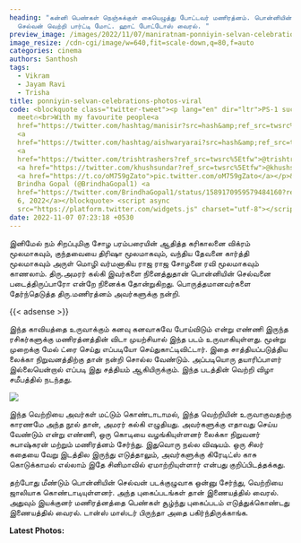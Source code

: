 ```yaml
---
heading: "கன்னி பெண்கள் நெஞ்சுக்குள் கையெழுத்து போட்டவர் மணிரத்னம். பொன்னியின்
  செல்வன் வெற்றி பார்ட்டி மோட். ஹாட் போட்டோஸ் வைரல். "
preview_image: /images/2022/11/07/maniratnam-ponniyin-selvan-celebrations-2-.jpg
image_resize: /cdn-cgi/image/w=640,fit=scale-down,q=80,f=auto
categories: cinema
authors: Santhosh
tags:
  - Vikram
  - Jayam Ravi
  - Trisha
title: ponniyin-selvan-celebrations-photos-viral
code: <blockquote class="twitter-tweet"><p lang="en" dir="ltr">PS-1 success
  meet🔥<br>With my favourite people<a
  href="https://twitter.com/hashtag/manisir?src=hash&amp;ref_src=twsrc%5Etfw">#manisir</a>
  <a
  href="https://twitter.com/hashtag/aishwaryarai?src=hash&amp;ref_src=twsrc%5Etfw">#aishwaryarai</a>
  <a
  href="https://twitter.com/trishtrashers?ref_src=twsrc%5Etfw">@trishtrashers</a>
  <a href="https://twitter.com/khushsundar?ref_src=twsrc%5Etfw">@khushsundar</a>
  <a href="https://t.co/oM759gZato">pic.twitter.com/oM759gZato</a></p>&mdash;
  Brindha Gopal (@BrindhaGopal1) <a
  href="https://twitter.com/BrindhaGopal1/status/1589170959579484160?ref_src=twsrc%5Etfw">November
  6, 2022</a></blockquote> <script async
  src="https://platform.twitter.com/widgets.js" charset="utf-8"></script>
date: 2022-11-07 07:23:18 +0530
---
```

இனிமேல் நம் சிறப்புமிகு  சோழ பரம்பரையின் ஆதித்த கரிகாலனை விக்ரம் மூலமாகவும், குந்தவையை திரிஷா  மூலமாகவும், வந்திய தேவனை கார்த்தி  மூலமாகவும் அருள் மொழி  வர்மனாகிய  ராஜ ராஜ  சோழனை ரவி மூலமாகவும் காணலாம்.  திரு.அமரர் கல்கி இவர்களை நினைத்துதான் பொன்னியின்  செல்வனை  படைத்திருப்பாரோ என்றே நினைக்க தோன்றுகிறது.  பொருத்தமானவர்களை தேர்ந்தெடுத்த  திரு.மணிரத்னம் அவர்களுக்கு நன்றி.

{{< adsense >}}

இந்த காவியத்தை உருவாக்கும் கனவு கனவாகவே போய்விடும் என்று எண்ணி இருந்த ரசிகர்களுக்கு மணிரத்னத்தின் விடா முயற்சியால் இந்த படம் உருவாகியுள்ளது. மூன்று முறைக்கு மேல் ட்ரை செய்து எப்படியோ செய்துகாட்டிவிட்டார். இதை சாத்தியப்படுத்திய லைக்கா நிறுவனத்திற்கு தான் நன்றி சொல்ல வேண்டும். அப்படியொரு தயாரிப்பாளர் இல்லையென்றால் எப்படி இது சத்தியம் ஆகியிருக்கும். இந்த படத்தின் வெற்றி விழா சமீபத்தில் நடந்தது.

![](/images/2022/11/07/maniratnam-ponniyin-selvan-celebrations-1-.jpg)

இந்த வெற்றியை அவர்கள் மட்டும் கொண்டாடாமல், இந்த வெற்றியின் உருவாகுவதற்கு காரணமே அந்த நூல் தான், அமரர் கல்கி எழுதியது. அவர்களுக்கு எதாவது செய்ய வேண்டும் என்று எண்ணி, ஒரு கொடியை வழங்கியுள்ளனர் லைக்கா நிறுவனர் சுபாஷ்கரன் மற்றும் மணிரத்னம் சேர்ந்து. இதுவொரு நல்ல விஷயம். ஒரு சிலர் கதையை வேறு இடத்தில இருந்து எடுத்தாலும், அவர்களுக்கு கிரேடிட்ஸ் காசு கொடுக்காமல் எல்லாம் இதே சினிமாவில் ஏமாற்றியுள்ளார் என்பது குறிப்பிடத்தக்கது.

தற்போது மீண்டும் பொன்னியின் செல்வன் படக்குழுவாக ஒன்னு சேர்ந்து, வெற்றியை ஜாலியாக கொண்டாடியுள்ளனர். அந்த புகைப்படங்கள் தான் இணையத்தில் வைரல். அதுவும் இயக்குனர் மணிரத்னத்தை பெண்கள் சூழ்ந்து புகைப்படம் எடுத்துக்கொண்டது இணையத்தில் வைரல். டான்ஸ் மாஸ்டர் பிருந்தா அதை பகிர்ந்திருக்காங்க.

**L﻿atest Photos:**